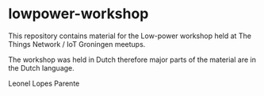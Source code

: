 # lowpower-workshop
This repository contains material for the Low-power workshop held at 
The Things Network / IoT Groningen meetups.

The workshop was held in Dutch therefore major parts of the material are in the Dutch language.

Leonel Lopes Parente
